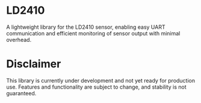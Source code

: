 # LD2410
A lightweight library for the LD2410 sensor, enabling easy UART communication and efficient monitoring of sensor output with minimal overhead.

# Disclaimer
This library is currently under development and not yet ready for production use. Features and functionality are subject to change, and stability is not guaranteed. 